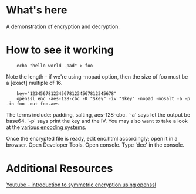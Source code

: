 # What's here

A demonstration of encryption and decryption. 

# How to see it working
```
    echo "hello world -pad" > foo
```
Note the length - if we're using -nopad option, then the size of foo must be a [exact] multiple of 16.
```
    key="12345678123456781234567812345678"
    openssl enc -aes-128-cbc -K "$key" -iv "$key" -nopad -nosalt -a -p -in foo -out foo.aes
```
The terms include: padding, salting, aes-128-cbc. '-a' says let the output be base64. '-p' says print the key and the IV. You may also want to take a look at the [various encoding systems](https://www.skorks.com/2009/08/different-types-of-encoding-schemes-a-primer/).

Once the encrypted file is ready, edit enc.html accordingly; open it in a browser. Open Developer Tools. Open console. Type 'dec' in the console.

# Additional Resources

[Youtube - introduction to symmetric encryption using openssl](https://www.youtube.com/watch?v=bbEFjT9CuVk) 
